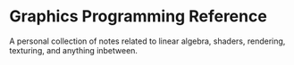 # Graphics Programming Reference

A personal collection of notes related to linear algebra, shaders, rendering, texturing, and anything inbetween.